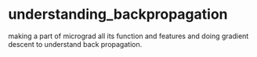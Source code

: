 # understanding_backpropagation
making  a part of micrograd all its function and features and doing gradient descent to understand back propagation.
